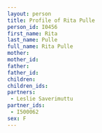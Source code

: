```yaml
---
layout: person
title: Profile of Rita Pulle
person_id: I0456
first_name: Rita
last_name: Pulle
full_name: Rita Pulle
mother: 
mother_id: 
father: 
father_id: 
children:
children_ids:
partners:
 - Leslie Saverimuttu
partner_ids:
 - I500062
sex: F
---
```


